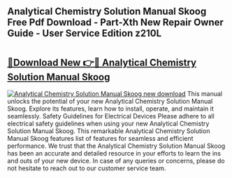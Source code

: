 ## Analytical Chemistry Solution Manual Skoog Free Pdf Download - Part-Xth New Repair Owner Guide - User Service Edition z210L

# <h2><a href="http://bc77401.oget.top/?id=Analytical+Chemistry+Solution+Manual+Skoog">🔗Download New 👉🔴 Analytical Chemistry Solution Manual Skoog</a></h2>

[![Analytical Chemistry Solution Manual Skoog new download](https://i.imgur.com/5g1atiW.png)](http://bc77401.oget.top/?id=Analytical+Chemistry+Solution+Manual+Skoog)
This manual unlocks the potential of your new Analytical Chemistry Solution Manual Skoog. Explore its features, learn how to install, operate, and maintain it seamlessly. Safety Guidelines for Electrical Devices Please adhere to all electrical safety guidelines when using your new Analytical Chemistry Solution Manual Skoog. This remarkable Analytical Chemistry Solution Manual Skoog features list of features for seamless and efficient performance. We trust that the Analytical Chemistry Solution Manual Skoog has been an accurate and detailed resource in your efforts to learn the ins and outs of your new device. In case of any queries or concerns, please do not hesitate to reach out to our customer service team.
